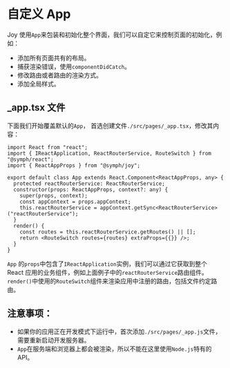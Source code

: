 # 自定义 App

Joy 使用`App`来包装和初始化整个界面，我们可以自定它来控制页面的初始化，例如：

- 添加所有页面共有的布局。
- 捕获渲染错误，使用`componentDidCatch`。
- 修改路由或者路由的渲染方式。
- 添加全局样式。

## _app.tsx 文件

下面我们开始覆盖默认的`App`， 首选创建文件`./src/pages/_app.tsx`，修改其内容：

```tsx
import React from "react";
import { IReactApplication, ReactRouterService, RouteSwitch } from "@symph/react";
import { ReactAppProps } from "@symph/joy";

export default class App extends React.Component<ReactAppProps, any> {
  protected reactRouterService: ReactRouterService;
  constructor(props: ReactAppProps, context?: any) {
    super(props, context);
    const appContext = props.appContext;
    this.reactRouterService = appContext.getSync<ReactRouterService>("reactRouterService");
  }
  render() {
    const routes = this.reactRouterService.getRoutes() || [];
    return <RouteSwitch routes={routes} extraProps={{}} />;
  }
}
```

`App` 的`props`中包含了`IReactApplication`实例，我们可以通过它获取到整个 React 应用的业务组件，例如上面例子中的`reactRouterService`路由组件。
`render()`中使用的`RouteSwitch`组件来渲染应用中注册的路由，包括文件约定路由。

## 注意事项：

- 如果你的应用正在开发模式下运行中，首次添加`./src/pages/_app.js`文件，需要重新启动开发服务器。
- `App`在服务端和浏览器上都会被渲染，所以不能在这里使用`Node.js`特有的 API。
